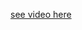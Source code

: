 [see video here](https://sdu.itslearning.com/ContentArea/ContentArea.aspx?LocationID=29138&LocationType=1#)
